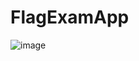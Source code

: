 # FlagExamApp
 
 ![image](https://user-images.githubusercontent.com/72807779/168892118-dbb13605-89fd-4fa0-8901-98516e287a67.png)

 
